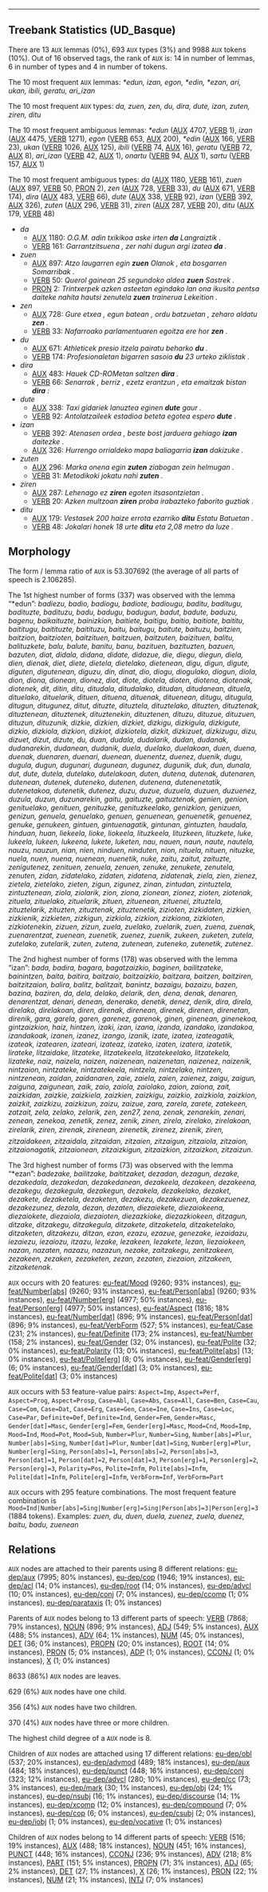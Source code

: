 

--------------------------------------------------------------------------------

## Treebank Statistics (UD_Basque)

There are 13 `AUX` lemmas (0%), 693 `AUX` types (3%) and 9988 `AUX` tokens (10%).
Out of 16 observed tags, the rank of `AUX` is: 14 in number of lemmas, 6 in number of types and 4 in number of tokens.

The 10 most frequent `AUX` lemmas: <em>*edun, izan, egon, *edin, *ezan, ari, ukan, ibili, geratu, ari_izan</em>

The 10 most frequent `AUX` types:  <em>da, zuen, zen, du, dira, dute, izan, zuten, ziren, ditu</em>

The 10 most frequent ambiguous lemmas: <em>*edun</em> ([AUX]() 4707, [VERB]() 1), <em>izan</em> ([AUX]() 4475, [VERB]() 1271), <em>egon</em> ([VERB]() 653, [AUX]() 200), <em>*edin</em> ([AUX]() 166, [VERB]() 23), <em>ukan</em> ([VERB]() 1026, [AUX]() 125), <em>ibili</em> ([VERB]() 74, [AUX]() 16), <em>geratu</em> ([VERB]() 72, [AUX]() 8), <em>ari_izan</em> ([VERB]() 42, [AUX]() 1), <em>onartu</em> ([VERB]() 94, [AUX]() 1), <em>sartu</em> ([VERB]() 157, [AUX]() 1)

The 10 most frequent ambiguous types:  <em>da</em> ([AUX]() 1180, [VERB]() 161), <em>zuen</em> ([AUX]() 897, [VERB]() 50, [PRON]() 2), <em>zen</em> ([AUX]() 728, [VERB]() 33), <em>du</em> ([AUX]() 671, [VERB]() 174), <em>dira</em> ([AUX]() 483, [VERB]() 66), <em>dute</em> ([AUX]() 338, [VERB]() 92), <em>izan</em> ([VERB]() 392, [AUX]() 326), <em>zuten</em> ([AUX]() 296, [VERB]() 31), <em>ziren</em> ([AUX]() 287, [VERB]() 20), <em>ditu</em> ([AUX]() 179, [VERB]() 48)


* <em>da</em>
  * [AUX]() 1180: <em>O.G.M. adin txikikoa aske irten <b>da</b> Langraiztik .</em>
  * [VERB]() 161: <em>Garrantzitsuena , zer nahi dugun argi izatea <b>da</b> .</em>
* <em>zuen</em>
  * [AUX]() 897: <em>Atzo laugarren egin <b>zuen</b> Olanok , eta bosgarren Somarribak .</em>
  * [VERB]() 50: <em>Querol gainean 25 segundoko aldea <b>zuen</b> Sastrek .</em>
  * [PRON]() 2: <em>Trintxerpek azken asteetan egindako lan ona ikusita pentsa daiteke nahita hautsi zenutela <b>zuen</b> trainerua Lekeition .</em>
* <em>zen</em>
  * [AUX]() 728: <em>Gure etxea , egun batean , ordu batzuetan , zeharo aldatu <b>zen</b> .</em>
  * [VERB]() 33: <em>Nafarroako parlamentuaren egoitza ere hor <b>zen</b> .</em>
* <em>du</em>
  * [AUX]() 671: <em>Athleticek presio itzela pairatu beharko <b>du</b> .</em>
  * [VERB]() 174: <em>Profesionaletan bigarren sasoia <b>du</b> 23 urteko ziklistak .</em>
* <em>dira</em>
  * [AUX]() 483: <em>Hauek CD-ROMetan saltzen <b>dira</b> .</em>
  * [VERB]() 66: <em>Senarrak , berriz , ezetz erantzun , eta emaitzak bistan <b>dira</b> :</em>
* <em>dute</em>
  * [AUX]() 338: <em>Taxi gidariek lanuztea eginen <b>dute</b> gaur .</em>
  * [VERB]() 92: <em>Antolatzaileek estadioa beteta egotea espero <b>dute</b> .</em>
* <em>izan</em>
  * [VERB]() 392: <em>Atenasen ordea , beste bost jarduera gehiago <b>izan</b> daitezke .</em>
  * [AUX]() 326: <em>Hurrengo orrialdeko mapa baliagarria <b>izan</b> dakizuke .</em>
* <em>zuten</em>
  * [AUX]() 296: <em>Marka onena egin <b>zuten</b> ziabogan zein helmugan .</em>
  * [VERB]() 31: <em>Metodikoki jokatu nahi <b>zuten</b> .</em>
* <em>ziren</em>
  * [AUX]() 287: <em>Lehenago ez <b>ziren</b> egoten itsasontzietan .</em>
  * [VERB]() 20: <em>Azken multzoan <b>ziren</b> proba irabazteko faborito guztiak .</em>
* <em>ditu</em>
  * [AUX]() 179: <em>Vestasek 200 haize errota ezarriko <b>ditu</b> Estatu Batuetan .</em>
  * [VERB]() 48: <em>Jokalari honek 18 urte <b>ditu</b> eta 2,08 metro da luze .</em>

## Morphology

The form / lemma ratio of `AUX` is 53.307692 (the average of all parts of speech is 2.106285).

The 1st highest number of forms (337) was observed with the lemma “*edun”: <em>badiezu, badio, badiogu, badiote, badiougu, baditu, baditugu, badituzte, badituzu, badu, badugu, badugun, badut, badute, baduzu, bagenu, baikaituzte, bainizkion, baitiete, baitigu, baitio, baitiote, baititu, baititugu, baitituzte, baitituzu, baitu, baitugu, baitute, baituzu, baitzien, baitzion, baitzioten, baitzituen, baitzuen, baitzuten, baizituen, balitu, balituzkete, balu, balute, banitu, banu, bazituen, bazituzten, bazuen, bazuten, diat, didala, didana, didate, didazue, die, diegu, diegun, diela, dien, dienak, diet, diete, dietela, dietelako, dietenean, digu, digun, digute, diguten, digutenean, diguzu, din, dinat, dio, diogu, diogulako, diogun, diola, dion, diona, dionean, dionez, diot, diote, diotela, dioten, diotena, diotenak, diotenek, dit, ditin, ditu, ditudala, ditudalako, ditudan, ditudanean, dituela, dituelako, dituelarik, dituen, dituena, dituenak, dituenean, ditugu, ditugula, ditugun, ditugunez, ditut, dituzte, dituztela, dituztelako, dituzten, dituztenak, dituztenean, dituztenek, dituztenekin, dituztenen, dituzu, dituzue, dituzuen, dituzun, dituzunik, dizkie, dizkien, dizkiet, dizkigu, dizkigula, dizkigute, dizkio, dizkiola, dizkion, dizkiot, dizkiotela, dizkit, dizkizuet, dizkizugu, dizu, dizuet, dizut, dizute, du, duan, dudala, dudalarik, dudan, dudanak, dudanarekin, dudanean, dudanik, duela, duelako, duelakoan, duen, duena, duenak, duenaren, duenari, duenean, duenentz, duenez, duenik, dugu, dugula, dugun, dugunari, dugunean, dugunez, dugunik, duk, dun, dunala, dut, dute, dutela, dutelako, dutelakoan, duten, dutena, dutenak, dutenaren, dutenean, dutenek, duteneko, dutenen, dutenena, dutenenetatik, dutenetakoa, dutenetik, dutenez, duzu, duzue, duzuela, duzuen, duzuenez, duzula, duzun, duzunarekin, gaitu, gaituzte, gaituztenak, genien, genion, genituelako, genituen, genituzke, genituzkeelako, genizkion, genizuen, genizun, genuela, genuelako, genuen, genuenean, genuenetik, genuenez, genuke, genukeen, gintuen, gintuenagatik, gintunan, gintuzten, haudala, hinduan, huan, liekeela, lioke, liokeela, lituzkeela, lituzkeen, lituzkete, luke, lukeela, lukeen, lukeena, lukete, luketen, nau, nauen, naun, naute, nautela, nauzu, nauzun, nian, nien, ninduen, ninduten, nion, nituela, nituen, nituzke, nuela, nuen, nuena, nuenean, nuenetik, nuke, zaitu, zaitut, zaituzte, zenigutenez, zenituen, zenuela, zenuen, zenuke, zenukete, zenutela, zenuten, zidan, zidatelako, zidaten, zidatena, zidatenak, ziela, zien, zienez, zietela, zietelako, zieten, zigun, zigunez, zinan, zintudan, zintuztela, zintuztenean, ziola, ziolarik, zion, ziona, zionean, zionez, zioten, ziotenak, zituela, zituelako, zituelarik, zituen, zituenean, zituenei, zituztela, zituztelarik, zituzten, zituztenak, zituztenetik, zizioten, zizkidaten, zizkien, zizkienik, zizkieten, zizkigun, zizkiola, zizkion, zizkiona, zizkioten, zizkiotenekin, zizuen, zizun, zuela, zuelako, zuelarik, zuen, zuena, zuenak, zuenarentzat, zuenean, zuenetik, zuenez, zuenik, zukeen, zuketen, zutela, zutelako, zutelarik, zuten, zutena, zutenean, zuteneko, zutenetik, zutenez</em>.

The 2nd highest number of forms (178) was observed with the lemma “izan”: <em>bada, badira, bagara, bagatzaizkio, baginen, bailitzateke, bainintzen, baita, baitira, baitzaio, baitzaizkio, baitzara, baitzen, baitziren, baitzitzaion, balira, balitz, balitzait, banintz, bazaigu, bazaizu, bazen, bazina, baziren, da, dela, delako, delarik, den, dena, denak, denaren, denarentzat, denari, denean, denerako, denetik, denez, denik, dira, direla, direlako, direlakoan, diren, direnak, direnean, direnek, direnen, direnetan, direnik, gara, garela, garen, garenez, garenok, ginen, ginenean, ginenekoa, gintzaizkion, haiz, hintzen, izaki, izan, izana, izanda, izandako, izandakoa, izandakoak, izanen, izanez, izango, izanik, izate, izatea, izateagatik, izateak, izatearen, izateari, izateaz, izateko, izaten, izatera, izatetik, lirateke, litzaidake, litzateke, litzatekeela, litzatekeelako, litzatekela, lizateke, naiz, naizela, naizen, naizenean, naizenetan, naizenez, naizenik, nintzaion, nintzateke, nintzatekeela, nintzela, nintzelako, nintzen, nintzenean, zaidan, zaidanaren, zaie, zaiela, zaien, zaienez, zaigu, zaigun, zaiguna, zaigunean, zaik, zaio, zaiola, zaiolako, zaion, zaiona, zait, zaizkidan, zaizkie, zaizkiela, zaizkien, zaizkigu, zaizkio, zaizkiola, zaizkion, zaizkit, zaizkizu, zaizkizun, zaizu, zaizue, zara, zarela, zarete, zatekeen, zatzait, zela, zelako, zelarik, zen, zen27, zena, zenak, zenarekin, zenari, zenean, zenekoa, zenetik, zenez, zenik, zinen, zirela, zirelako, zirelakoan, zirelarik, ziren, zirenak, zirenean, zirenetik, zirenez, zirenik, ziren, zitzaidakeen, zitzaidala, zitzaidan, zitzaien, zitzaigun, zitzaiola, zitzaion, zitzaionagatik, zitzaionean, zitzaizkigun, zitzaizkion, zitzaizkon, zitzaizun</em>.

The 3rd highest number of forms (73) was observed with the lemma “*ezan”: <em>badezake, bailitzake, baititzaket, dezadan, dezagun, dezake, dezakedala, dezakedan, dezakedanean, dezakeela, dezakeen, dezakeena, dezakegu, dezakegula, dezakegun, dezakela, dezakelako, dezaket, dezakete, dezaketela, dezaketen, dezakezu, dezakezuen, dezakezuenez, dezakezunez, dezala, dezan, dezaten, diezaiekete, diezaiokeena, diezaiokete, diezaiola, diezaioten, diezazkioke, diezazkiokeen, ditzagun, ditzake, ditzakegu, ditzakegula, ditzakete, ditzaketela, ditzaketelako, ditzaketen, ditzakezu, ditzan, ezan, ezazu, ezazue, genezake, iezaidazu, iezaiezu, iezaiozu, itzazu, lezake, lezakeen, lezakete, lezan, liezaiokeen, nazan, nazaten, nazazu, nazazun, nezake, zaitzakegu, zenitzakeen, zezakeen, zezaken, zezaketen, zezan, zezaten, ziezaion, zitzakeen, zitzaketenak</em>.

`AUX` occurs with 20 features: [eu-feat/Mood]() (9260; 93% instances), [eu-feat/Number[abs]]() (9260; 93% instances), [eu-feat/Person[abs]]() (9260; 93% instances), [eu-feat/Number[erg]]() (4977; 50% instances), [eu-feat/Person[erg]]() (4977; 50% instances), [eu-feat/Aspect]() (1816; 18% instances), [eu-feat/Number[dat]]() (896; 9% instances), [eu-feat/Person[dat]]() (896; 9% instances), [eu-feat/VerbForm]() (527; 5% instances), [eu-feat/Case]() (231; 2% instances), [eu-feat/Definite]() (173; 2% instances), [eu-feat/Number]() (158; 2% instances), [eu-feat/Gender]() (32; 0% instances), [eu-feat/Polite]() (32; 0% instances), [eu-feat/Polarity]() (13; 0% instances), [eu-feat/Polite[abs]]() (13; 0% instances), [eu-feat/Polite[erg]]() (8; 0% instances), [eu-feat/Gender[erg]]() (6; 0% instances), [eu-feat/Gender[dat]]() (3; 0% instances), [eu-feat/Polite[dat]]() (3; 0% instances)

`AUX` occurs with 53 feature-value pairs: `Aspect=Imp`, `Aspect=Perf`, `Aspect=Prog`, `Aspect=Prosp`, `Case=Abl`, `Case=Abs`, `Case=All`, `Case=Ben`, `Case=Cau`, `Case=Com`, `Case=Dat`, `Case=Erg`, `Case=Gen`, `Case=Ine`, `Case=Ins`, `Case=Loc`, `Case=Par`, `Definite=Def`, `Definite=Ind`, `Gender=Fem`, `Gender=Masc`, `Gender[dat]=Masc`, `Gender[erg]=Fem`, `Gender[erg]=Masc`, `Mood=Cnd`, `Mood=Imp`, `Mood=Ind`, `Mood=Pot`, `Mood=Sub`, `Number=Plur`, `Number=Sing`, `Number[abs]=Plur`, `Number[abs]=Sing`, `Number[dat]=Plur`, `Number[dat]=Sing`, `Number[erg]=Plur`, `Number[erg]=Sing`, `Person[abs]=1`, `Person[abs]=2`, `Person[abs]=3`, `Person[dat]=1`, `Person[dat]=2`, `Person[dat]=3`, `Person[erg]=1`, `Person[erg]=2`, `Person[erg]=3`, `Polarity=Pos`, `Polite=Infm`, `Polite[abs]=Infm`, `Polite[dat]=Infm`, `Polite[erg]=Infm`, `VerbForm=Inf`, `VerbForm=Part`

`AUX` occurs with 295 feature combinations.
The most frequent feature combination is `Mood=Ind|Number[abs]=Sing|Number[erg]=Sing|Person[abs]=3|Person[erg]=3` (1884 tokens).
Examples: <em>zuen, du, duen, duela, zuenez, zuela, duenez, baitu, badu, zuenean</em>


## Relations

`AUX` nodes are attached to their parents using 8 different relations: [eu-dep/aux]() (7995; 80% instances), [eu-dep/cop]() (1946; 19% instances), [eu-dep/acl]() (14; 0% instances), [eu-dep/root]() (14; 0% instances), [eu-dep/advcl]() (10; 0% instances), [eu-dep/conj]() (7; 0% instances), [eu-dep/ccomp]() (1; 0% instances), [eu-dep/parataxis]() (1; 0% instances)

Parents of `AUX` nodes belong to 13 different parts of speech: [VERB]() (7868; 79% instances), [NOUN]() (896; 9% instances), [ADJ]() (549; 5% instances), [AUX]() (488; 5% instances), [ADV]() (64; 1% instances), [NUM]() (45; 0% instances), [DET]() (36; 0% instances), [PROPN]() (20; 0% instances), [ROOT]() (14; 0% instances), [PRON]() (5; 0% instances), [ADP]() (1; 0% instances), [CCONJ]() (1; 0% instances), [X]() (1; 0% instances)

8633 (86%) `AUX` nodes are leaves.

629 (6%) `AUX` nodes have one child.

356 (4%) `AUX` nodes have two children.

370 (4%) `AUX` nodes have three or more children.

The highest child degree of a `AUX` node is 8.

Children of `AUX` nodes are attached using 17 different relations: [eu-dep/obl]() (537; 20% instances), [eu-dep/advmod]() (489; 18% instances), [eu-dep/aux]() (484; 18% instances), [eu-dep/punct]() (448; 16% instances), [eu-dep/conj]() (323; 12% instances), [eu-dep/advcl]() (280; 10% instances), [eu-dep/cc]() (73; 3% instances), [eu-dep/mark]() (30; 1% instances), [eu-dep/obj]() (24; 1% instances), [eu-dep/nsubj]() (16; 1% instances), [eu-dep/discourse]() (14; 1% instances), [eu-dep/xcomp]() (12; 0% instances), [eu-dep/compound]() (7; 0% instances), [eu-dep/cop]() (6; 0% instances), [eu-dep/csubj]() (2; 0% instances), [eu-dep/iobj]() (1; 0% instances), [eu-dep/vocative]() (1; 0% instances)

Children of `AUX` nodes belong to 14 different parts of speech: [VERB]() (516; 19% instances), [AUX]() (488; 18% instances), [NOUN]() (451; 16% instances), [PUNCT]() (448; 16% instances), [CCONJ]() (236; 9% instances), [ADV]() (218; 8% instances), [PART]() (151; 5% instances), [PROPN]() (71; 3% instances), [ADJ]() (65; 2% instances), [DET]() (27; 1% instances), [X]() (26; 1% instances), [PRON]() (22; 1% instances), [NUM]() (21; 1% instances), [INTJ]() (7; 0% instances)

